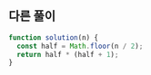 ## 다른 풀이

```js
function solution(n) {
  const half = Math.floor(n / 2);
  return half * (half + 1);
}
```
